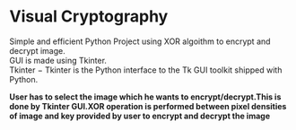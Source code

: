 # Visual Cryptography


Simple and efficient Python Project using XOR algoithm to encrypt and decrypt image.
<br/>
GUI is made using Tkinter.
<br/>
Tkinter − Tkinter is the Python interface to the Tk GUI toolkit shipped with Python.
<br/>

**User has to select the image which he wants to encrypt/decrypt.This is done by Tkinter GUI.XOR operation is performed between  pixel densities of image and key provided by user to encrypt and decrypt the image**
